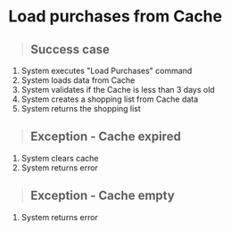 # Load purchases from Cache

> ## Success case
1. System executes "Load Purchases" command
2. System loads data from Cache
3. System validates if the Cache is less than 3 days old
4. System creates a shopping list from Cache data
5. System returns the shopping list

> ## Exception - Cache expired
1. System clears cache
2. System returns error

> ## Exception - Cache empty
1. System returns error
